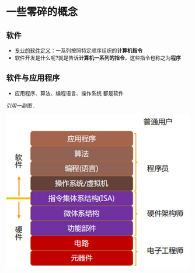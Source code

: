 # 一些零碎的概念

## 软件

- [专业的软件定义](https://baike.baidu.com/item/%E8%BD%AF%E4%BB%B6/12053)：一系列按照特定顺序组织的**计算机指令**
- 软件开发是什么呢?就是告诉**计算机一系列的指令**，这些指令也称之为**程序**

## 软件与应用程序

- 应用程序、算法、编程语言、操作系统 都是软件

_引用一副图_ .

![区别](/img/computer/concept/soft.jpg)
